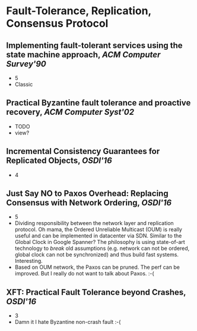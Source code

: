 # Fault-Tolerance, Replication, Consensus Protocol

## Implementing fault-tolerant services using the state machine approach, _ACM Computer Survey'90_
- 5
- Classic

## Practical Byzantine fault tolerance and proactive recovery, _ACM Computer Syst'02_
- TODO
- view?

## Incremental Consistency Guarantees for Replicated Objects, _OSDI'16_
- 4

## Just Say NO to Paxos Overhead: Replacing Consensus with Network Ordering, _OSDI'16_
- 5
- Dividing responsibility between the network layer and replication protocol.
Oh mama, the Ordered Unreliable Multicast (OUM) is really useful and can be
implemented in datacenter via SDN. Similar to the Global Clock in Google
Spanner? The philosophy is using state-of-art technology to _break_ old
assumptions (e.g. network can not be ordered, global clock can not be
synchronized) and thus build fast systems. Interesting.
- Based on OUM network, the Paxos can be pruned. The perf can be improved.
But I really do not want to talk about Paxos. :-(

## XFT: Practical Fault Tolerance beyond Crashes, _OSDI'16_
- 3
- Damn it I hate Byzantine non-crash fault :-(
